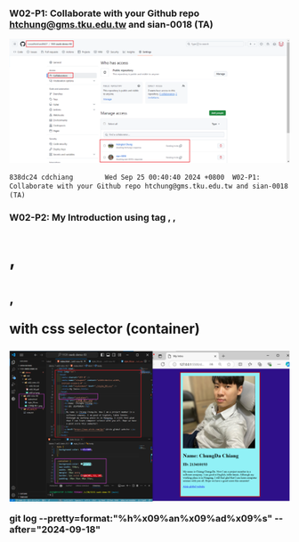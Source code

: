 ### W02-P1: Collaborate with your Github repo htchung@gms.tku.edu.tw and sian-0018 (TA) 
![](w02-p1.png)

```
838dc24 cdchiang        Wed Sep 25 00:40:40 2024 +0800  W02-P1: Collaborate with your Github repo htchung@gms.tku.edu.tw and sian-0018 (TA)
```




### W02-P2: My Introduction using tag <img>, <a>, <h1>, <h2>, <p> with css selector (container)

![](w02-p2.png)

git log --pretty=format:"%h%x09%an%x09%ad%x09%s" --after="2024-09-18"